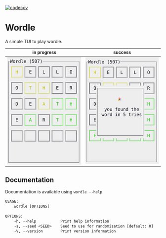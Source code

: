 [![codecov](https://codecov.io/gh/lonepeon/wordle/branch/main/graph/badge.svg?token=HC7WSVDRO2)](https://codecov.io/gh/lonepeon/wordle)

# Wordle

A simple TUI to play wordle.

| in progress                                   | success                                             |
|-----------------------------------------------|-----------------------------------------------------|
| ![game in progress](./assets/in-progress.png) | ![game finished with success](./assets/success.png) |




## Documentation

Documentation is available using `wordle --help`

```
USAGE:
    wordle [OPTIONS]

OPTIONS:
    -h, --help           Print help information
    -s, --seed <SEED>    Seed to use for randomization [default: 0]
    -V, --version        Print version information
```
